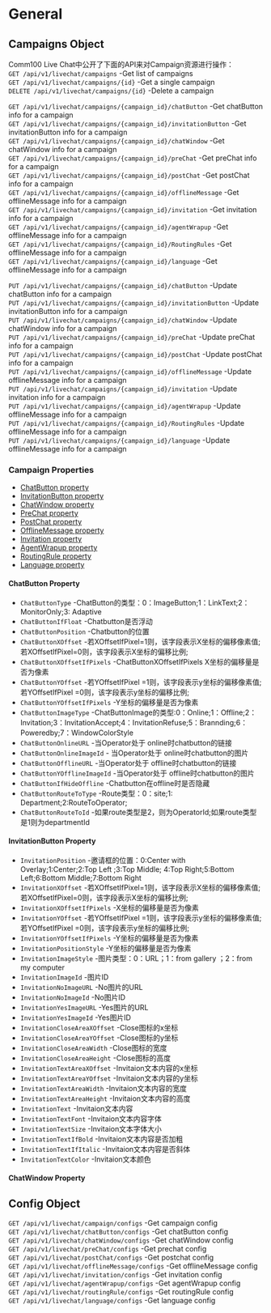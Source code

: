 # General

## Campaigns Object
  Comm100 Live Chat中公开了下面的API来对Campaign资源进行操作：  
`GET /api/v1/livechat/campaigns` -Get list of campaigns  
`GET /api/v1/livechat/campaigns/{id}` -Get a single campaign  
`DELETE /api/v1/livechat/campaigns/{id}` -Delete a campaign  

`GET /api/v1/livechat/campaigns/{campaign_id}/chatButton` -Get chatButton info for a campaign    
`GET /api/v1/livechat/campaigns/{campaign_id}/invitationButton` -Get invitationButton info for a campaign  
`GET /api/v1/livechat/campaigns/{campaign_id}/chatWindow` -Get chatWindow info for a campaign  
`GET /api/v1/livechat/campaigns/{campaign_id}/preChat` -Get preChat info for a campaign  
`GET /api/v1/livechat/campaigns/{campaign_id}/postChat` -Get postChat info for a campaign  
`GET /api/v1/livechat/campaigns/{campaign_id}/offlineMessage` -Get offlineMessage info for a campaign  
`GET /api/v1/livechat/campaigns/{campaign_id}/invitation` -Get invitation info for a campaign  
`GET /api/v1/livechat/campaigns/{campaign_id}/agentWrapup` -Get offlineMessage info for a campaign  
`GET /api/v1/livechat/campaigns/{campaign_id}/RoutingRules` -Get offlineMessage info for a campaign  
`GET /api/v1/livechat/campaigns/{campaign_id}/language` -Get offlineMessage info for a campaign  

`PUT /api/v1/livechat/campaigns/{campaign_id}/chatButton` -Update chatButton info for a campaign  
`PUT /api/v1/livechat/campaigns/{campaign_id}/invitationButton` -Update invitationButton info for a campaign  
`PUT /api/v1/livechat/campaigns/{campaign_id}/chatWindow` -Update chatWindow info for a campaign  
`PUT /api/v1/livechat/campaigns/{campaign_id}/preChat` -Update preChat info for a campaign  
`PUT /api/v1/livechat/campaigns/{campaign_id}/postChat` -Update postChat info for a campaign  
`PUT /api/v1/livechat/campaigns/{campaign_id}/offlineMessage` -Update offlineMessage info for a campaign  
`PUT /api/v1/livechat/campaigns/{campaign_id}/invitation` -Update invitation info for a campaign  
`PUT /api/v1/livechat/campaigns/{campaign_id}/agentWrapup` -Update offlineMessage info for a campaign  
`PUT /api/v1/livechat/campaigns/{campaign_id}/RoutingRules` -Update offlineMessage info for a campaign  
`PUT /api/v1/livechat/campaigns/{campaign_id}/language` -Update offlineMessage info for a campaign  


### Campaign Properties
  - [ChatButton property](#chatButton-property)
  - [InvitationButton property](#invitationButton-property)
  - [ChatWindow property](#chatwindow-property)
  - [PreChat property](#prechat-property)
  - [PostChat property](#post-property)
  - [OfflineMessage property](#offlinemessage-property)
  - [Invitation property](#invitation-property)
  - [AgentWrapup property](#agentwrapup-property)
  - [RoutingRule property](#routingrule-property)
  - [Language property](#language-property)

#### ChatButton Property
  - `ChatButtonType` -ChatButton的类型：0：ImageButton;1：LinkText;2：MonitorOnly;3: Adaptive
  - `ChatButtonIfFloat` -Chatbutton是否浮动
  - `ChatButtonPosition` -Chatbutton的位置
  - `ChatButtonXOffset` -若XOffsetIfPixel=1则，该字段表示X坐标的偏移像素值;若XOffsetIfPixel=0则，该字段表示X坐标的偏移比例;
  - `ChatButtonXOffsetIfPixels` -ChatButtonXOffsetIfPixels	X坐标的偏移量是否为像素
  - `ChatButtonYOffset` -若YOffsetIfPixel =1则，该字段表示y坐标的偏移像素值;若YOffsetIfPixel =0则，该字段表示y坐标的偏移比例;
  - `ChatButtonYOffsetIfPixels` -Y坐标的偏移量是否为像素
  - `ChatButtonImageType` -ChatButtonImage的类型:0：Online;1：Offline;2：Invitation;3：InvitationAccept;4：InvitationRefuse;5：Brannding;6：Poweredby;7：WindowColorStyle
  - `ChatButtonOnlineURL` -当Operator处于 online时chatbutton的链接
  - `ChatButtonOnlineImageId` - 当Operator处于 online时chatbutton的图片
  - `ChatButtonOfflineURL` -当Operator处于 offline时chatbutton的链接
  - `ChatButtonYOfflineImageId` -当Operator处于 offline时chatbutton的图片
  - `ChatButtonIfHideOffline` -Chatbutton在offline时是否隐藏
  - `ChatButtonRouteToType` -Route类型：0：site;1: Department;2:RouteToOperator;
  - `ChatButtonRouteToId` -如果route类型是2，则为OperatorId;如果route类型是1则为departmentId

#### InvitationButton Property
  - `InvitationPosition` -邀请框的位置：0:Center with Overlay;1:Center;2:Top Left ;3:Top Middle; 4:Top Right;5:Bottom Left;6:Bottom Middle;7:Bottom Right
  - `InvitationXOffset` -若XOffsetIfPixel=1则，该字段表示X坐标的偏移像素值;若XOffsetIfPixel=0则，该字段表示X坐标的偏移比例;
  - `InvitationXOffsetIfPixels` -X坐标的偏移量是否为像素
  - `InvitationYOffset` -若YOffsetIfPixel =1则，该字段表示y坐标的偏移像素值;若YOffsetIfPixel =0则，该字段表示y坐标的偏移比例;
  - `InvitationYOffsetIfPixels` -Y坐标的偏移量是否为像素
  - `InvitationPositionStyle` -Y坐标的偏移量是否为像素
  - `InvitationImageStyle` -图片类型：0：URL；1：from gallery  ；2：from my computer
  - `InvitationImageId` -图片ID
  - `InvitationNoImageURL` -No图片的URL
  - `InvitationNoImageId` -No图片ID
  - `InvitationYesImageURL` -Yes图片的URL
  - `InvitationYesImageId` -Yes图片ID
  - `InvitationCloseAreaXOffset` -Close图标的x坐标
  - `InvitationCloseAreaYOffset` -Close图标的y坐标
  - `InvitationCloseAreaWidth`  -Close图标的宽度
  - `InvitationCloseAreaHeight`  -Close图标的高度
  - `InvitationTextAreaXOffset`  -Invitaion文本内容的x坐标
  - `InvitationTextAreaYOffset`  -Invitaion文本内容的y坐标
  - `InvitationTextAreaWidth`  -Invitaion文本内容的宽度
  - `InvitationTextAreaHeight`  -Invitaion文本内容的高度
  - `InvitationText`  -Invitaion文本内容
  - `InvitationTextFont`  -Invitaion文本内容字体
  - `InvitationTextSize`  -Invitaion文本字体大小
  - `InvitationTextIfBold`  -Invitaion文本内容是否加粗
  - `InvitationTextIfItalic`  -Invitaion文本内容是否斜体
  - `InvitationTextColor`  -Invitaion文本颜色

#### ChatWindow Property


## Config Object 
`GET /api/v1/livechat/campaign/configs` -Get campaign config  
`GET /api/v1/livechat/chatButton/configs` -Get chatButton config  
`GET /api/v1/livechat/chatWindow/configs` -Get chatWindow config  
`GET /api/v1/livechat/preChat/configs` -Get prechat config  
`GET /api/v1/livechat/postChat/configs` -Get postchat config  
`GET /api/v1/livechat/offlineMessage/configs` -Get offlineMessage config  
`GET /api/v1/livechat/invitation/configs` -Get invitation config  
`GET /api/v1/livechat/agentWrapup/configs` -Get agentWrapup config  
`GET /api/v1/livechat/routingRule/configs` -Get routingRule config  
`GET /api/v1/livechat/language/configs` -Get language config  